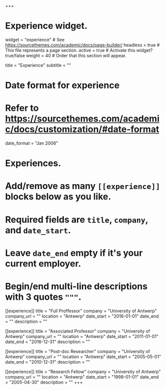 +++
# Experience widget.
widget = "experience"  # See https://sourcethemes.com/academic/docs/page-builder/
headless = true  # This file represents a page section.
active = true  # Activate this widget? true/false
weight = 40  # Order that this section will appear.

title = "Experience"
subtitle = ""

# Date format for experience
#   Refer to https://sourcethemes.com/academic/docs/customization/#date-format
date_format = "Jan 2006"

# Experiences.
#   Add/remove as many `[[experience]]` blocks below as you like.
#   Required fields are `title`, `company`, and `date_start`.
#   Leave `date_end` empty if it's your current employer.
#   Begin/end multi-line descriptions with 3 quotes `"""`.
[[experience]]
  title = "Full Proffessor"
  company = "University of Antwerp"
  company_url = ""
  location = "Antwerp"
  date_start = "2016-01-01"
  date_end = ""
  description = ""


[[experience]]
  title = "Associated Professor"
  company = "University of Antwerp"
  company_url = ""
  location = "Antwerp"
  date_start = "2011-01-01"
  date_end = "2016-12-31"
  description = ""

[[experience]]
  title = "Post-doc Researcher"
  company = "University of Antwerp"
  company_url = ""
  location = "Antwerp"
  date_start = "2005-05-01"
  date_end = "2010-12-31"
  description = ""

[[experience]]
  title = "Research Fellow"
  company = "University of Antwerp"
  company_url = ""
  location = "Antwerp"
  date_start = "1998-01-01"
  date_end = "2005-04-30"
  description = ""
+++
